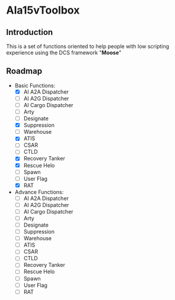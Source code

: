 # Ala15vToolbox
## Introduction
This is a set of functions oriented to help people with low scripting experience using the DCS framework "**Moose**"
## Roadmap
- Basic Functions:
    - [x] AI A2A Dispatcher
    - [ ] AI A2G Dispatcher
    - [ ] AI Cargo Dispatcher
    - [ ] Arty
    - [ ] Designate
    - [x] Suppression
    - [ ] Warehouse
    - [x] ATIS
    - [ ] CSAR
    - [ ] CTLD
    - [x] Recovery Tanker
    - [x] Rescue Helo
    - [ ] Spawn
    - [ ] User Flag
    - [x] RAT
- Advance Functions:
    - [ ] AI A2A Dispatcher
    - [ ] AI A2G Dispatcher
    - [ ] AI Cargo Dispatcher
    - [ ] Arty
    - [ ] Designate
    - [ ] Suppression
    - [ ] Warehouse
    - [ ] ATIS
    - [ ] CSAR
    - [ ] CTLD
    - [ ] Recovery Tanker
    - [ ] Rescue Helo
    - [ ] Spawn
    - [ ] User Flag
    - [ ] RAT
